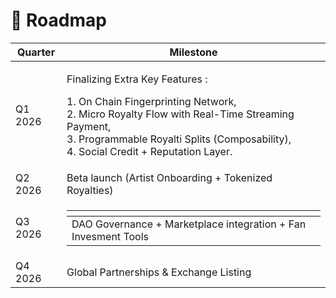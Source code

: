 # 🚀 Roadmap

| Quarter | Milestone                                                                                                                                                                                                                                   |
| ------- | ------------------------------------------------------------------------------------------------------------------------------------------------------------------------------------------------------------------------------------------- |
| Q1 2026 | <p>Finalizing Extra Key Features : </p><p> 1. On Chain Fingerprinting Network,<br> 2. Micro Royalty Flow with Real-Time Streaming Payment,<br> 3. Programmable Royalti Splits (Composability),<br> 4. Social Credit + Reputation Layer.</p> |
| Q2 2026 | Beta launch (Artist Onboarding + Tokenized Royalties)                                                                                                                                                                                       |
| Q3 2026 | <table data-header-hidden><thead><tr><th></th></tr></thead><tbody><tr><td>DAO Governance + Marketplace integration + Fan Invesment Tools</td></tr></tbody></table>                                                                          |
| Q4 2026 | Global Partnerships & Exchange Listing                                                                                                                                                                                                      |

